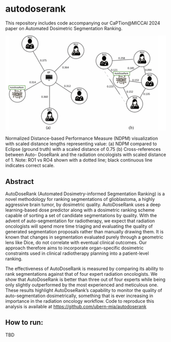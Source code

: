 # autodoserank

This repository includes code accompanying our CaPTion@MICCAI 2024 paper on Automated Dosimetric Segmentation Ranking.

![figure-one.png](images/figure-two.png)

Normalized Distance-based Performance Measure (NDPM) visualization with scaled distance lengths representing value: (a) NDPM compared to Eclipse (ground truth) with a scaled distance of 0.75 (b) Cross-references between Auto- DoseRank and the radiation oncologists with scaled distance of 1. Note: RO1 vs RO4 shown with a dotted line; black continuous line indicates correct scale.

## Abstract 

AutoDoseRank (Automated Dosimetry-informed Segmentation Ranking) is a novel methodology for ranking segmentations of glioblastoma, 
a highly aggressive brain tumor, by dosimetric quality. AutoDoseRank uses a deep learning-based dose predictor along with a 
dosimetric ranking scheme capable of sorting a set of candidate segmentations by quality. With the advent of auto-segmentation 
for radiotherapy, we expect that radiation oncologists will spend more time triaging and evaluating the quality of generated 
segmentation proposals rather than manually drawing them. It is known that changes in segmentation evaluated purely through a 
geometric lens like Dice, do not correlate with eventual clinical outcomes. Our approach therefore aims to incorporate 
organ-specific dosimetric constraints used in clinical radiotherapy planning into a patient-level ranking. 

The effectiveness of AutoDoseRank is measured by comparing its ability to rank segmentations against that of four expert 
radiation oncologists. We show that AutoDoseRank is better than three out of four experts while being only slightly 
outperformed by the most experienced and meticulous one. These results highlight AutoDoseRank’s capability to monitor 
the quality of auto-segmentation dosimetrically, something that is ever increasing in importance in the radiation oncology 
workflow. Code to reproduce this analysis is available at https://github.com/ubern-mia/autodoserank

## How to run:

TBD